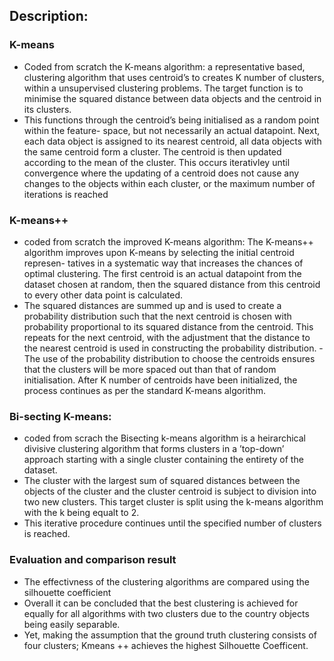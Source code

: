 ## Description:

### K-means 
- Coded from scratch the K-means algorithm: a representative based, clustering algorithm that uses centroid’s to creates K number of clusters, within a unsupervised clustering problems. The target function is to minimise the squared distance between data objects and the centroid in its clusters.
- This functions through the centroid’s being initialised as a random point within the feature- space, but not necessarily an actual datapoint. Next, each data object is assigned to its nearest centroid, all data objects with the same centroid form a cluster. The centroid is then updated according to the mean of the cluster. This occurs iterativley until convergence where the updating of a centroid does not cause any changes to the objects within each cluster, or the maximum number of iterations is reached 

### K-means++
- coded from scratch the improved K-means algorithm: The K-means++ algorithm improves upon K-means by selecting the initial centroid represen- tatives in a systematic way that increases the chances of optimal clustering. The first centroid is an actual datapoint from the dataset chosen at random, then the squared distance from this centroid to every other data point is calculated.
-  The squared distances are summed up and is used to create a probability distribution such that the next centroid is chosen with probability proportional to its squared distance from the centroid. This repeats for the next centroid, with the adjustment that the distance to the nearest centroid is used in constructing the probability distribution.
-The use of the probability distribution to choose the centroids ensures that the clusters will be more spaced out than that of random initialisation. After K number of centroids have been initialized, the process continues as per the standard K-means algorithm.

### Bi-secting K-means:
- coded from scrach the Bisecting k-means algorithm is a heirarchical divisive clustering algorithm that forms clusters in a ’top-down’ approach starting with a single cluster containing the entirety of the dataset.
- The cluster with the largest sum of squared distances between the objects of the cluster and the cluster centroid is subject to division into two new clusters. This target cluster is split using the k-means algorithm with the k being equalt to 2.
- This iterative procedure continues until the specified number of clusters is reached.

### Evaluation and comparison result 
- The effectivness of the clustering algorithms are compared using the silhouette coefficient
- Overall it can be concluded that the best clustering is achieved for equally for all algorithms with two clusters due to the country objects being easily separable.
- Yet, making the assumption that the ground truth clustering consists of four clusters; Kmeans ++ achieves the highest Silhouette Coefficent.
